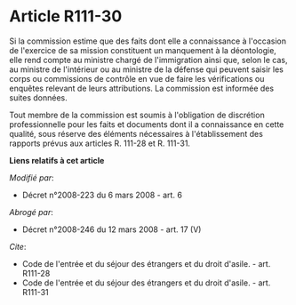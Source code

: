 # Article R111-30

Si la commission estime que des faits dont elle a connaissance à l'occasion de l'exercice de sa mission constituent un
manquement à la déontologie, elle rend compte au ministre chargé de l'immigration ainsi que, selon le cas, au ministre de
l'intérieur ou au ministre de la défense qui peuvent saisir les corps ou commissions de contrôle en vue de faire les
vérifications ou enquêtes relevant de leurs attributions. La commission est informée des suites données. 

Tout membre de la commission est soumis à l'obligation de discrétion professionnelle pour les faits et documents dont il a
connaissance en cette qualité, sous réserve des éléments nécessaires à l'établissement des rapports prévus aux articles R.
111-28 et R. 111-31.

**Liens relatifs à cet article**

_Modifié par_:

  - Décret n°2008-223 du 6 mars 2008 - art. 6

_Abrogé par_:

  - Décret n°2008-246 du 12 mars 2008 - art. 17 (V)

_Cite_:

  - Code de l'entrée et du séjour des étrangers et du droit d'asile. - art. R111-28
  - Code de l'entrée et du séjour des étrangers et du droit d'asile. - art. R111-31
